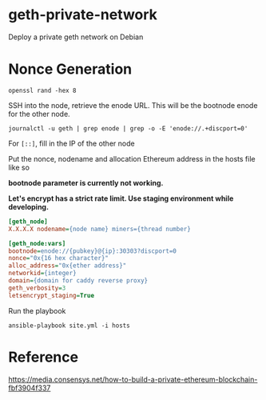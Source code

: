 # geth-private-network

Deploy a private geth network on Debian

# Nonce Generation

```
openssl rand -hex 8
```

SSH into the node, retrieve the enode URL. This will be the bootnode enode for
the other node.

```
journalctl -u geth | grep enode | grep -o -E 'enode://.+discport=0'
```

For `[::]`, fill in the IP of the other node

Put the nonce, nodename and allocation Ethereum address in the hosts file like so

**bootnode parameter is currently not working.**

**Let's encrypt has a strict rate limit. Use staging environment while developing.**

```ini
[geth_node]
X.X.X.X nodename={node name} miners={thread number}

[geth_node:vars]
bootnode=enode://{pubkey}@{ip}:30303?discport=0
nonce="0x{16 hex character}"
alloc_address="0x{ether address}"
networkid={integer}
domain={domain for caddy reverse proxy}
geth_verbosity=3
letsencrypt_staging=True
```

Run the playbook

```
ansible-playbook site.yml -i hosts
```

# Reference

https://media.consensys.net/how-to-build-a-private-ethereum-blockchain-fbf3904f337
